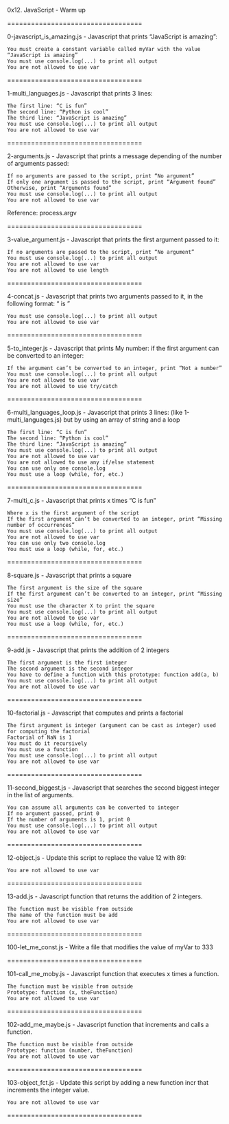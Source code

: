 0x12. JavaScript - Warm up

==================================

0-javascript_is_amazing.js - Javascript that prints “JavaScript is amazing”:

    You must create a constant variable called myVar with the value “JavaScript is amazing”
    You must use console.log(...) to print all output
    You are not allowed to use var

==================================

1-multi_languages.js - Javascript that prints 3 lines:

    The first line: “C is fun”
    The second line: “Python is cool”
    The third line: “JavaScript is amazing”
    You must use console.log(...) to print all output
    You are not allowed to use var

==================================

2-arguments.js - Javascript that prints a message depending of the number of arguments passed:

    If no arguments are passed to the script, print “No argument”
    If only one argument is passed to the script, print “Argument found”
    Otherwise, print “Arguments found”
    You must use console.log(...) to print all output
    You are not allowed to use var

Reference: process.argv

==================================

3-value_argument.js - Javascript that prints the first argument passed to it:

    If no arguments are passed to the script, print “No argument”
    You must use console.log(...) to print all output
    You are not allowed to use var
    You are not allowed to use length

==================================

4-concat.js - Javascript that prints two arguments passed to it, in the following format: “ is ”

    You must use console.log(...) to print all output
    You are not allowed to use var

==================================

5-to_integer.js - Javascript that prints My number: <first argument converted in integer> if the first argument can be converted to an integer:

    If the argument can’t be converted to an integer, print “Not a number”
    You must use console.log(...) to print all output
    You are not allowed to use var
    You are not allowed to use try/catch

==================================

6-multi_languages_loop.js - Javascript that prints 3 lines: (like 1-multi_languages.js) but by using an array of string and a loop

    The first line: “C is fun”
    The second line: “Python is cool”
    The third line: “JavaScript is amazing”
    You must use console.log(...) to print all output
    You are not allowed to use var
    You are not allowed to use any if/else statement
    You can use only one console.log
    You must use a loop (while, for, etc.)

==================================

7-multi_c.js - Javascript that prints x times “C is fun”

    Where x is the first argument of the script
    If the first argument can’t be converted to an integer, print “Missing number of occurrences”
    You must use console.log(...) to print all output
    You are not allowed to use var
    You can use only two console.log
    You must use a loop (while, for, etc.)

==================================

8-square.js - Javascript that prints a square

    The first argument is the size of the square
    If the first argument can’t be converted to an integer, print “Missing size”
    You must use the character X to print the square
    You must use console.log(...) to print all output
    You are not allowed to use var
    You must use a loop (while, for, etc.)

==================================

9-add.js - Javascript that prints the addition of 2 integers

    The first argument is the first integer
    The second argument is the second integer
    You have to define a function with this prototype: function add(a, b)
    You must use console.log(...) to print all output
    You are not allowed to use var

==================================

10-factorial.js - Javascript that computes and prints a factorial

    The first argument is integer (argument can be cast as integer) used for computing the factorial
    Factorial of NaN is 1
    You must do it recursively
    You must use a function
    You must use console.log(...) to print all output
    You are not allowed to use var

==================================

11-second_biggest.js - Javascript that searches the second biggest integer in the list of arguments.

    You can assume all arguments can be converted to integer
    If no argument passed, print 0
    If the number of arguments is 1, print 0
    You must use console.log(...) to print all output
    You are not allowed to use var

==================================

12-object.js - Update this script to replace the value 12 with 89:

    You are not allowed to use var

==================================

13-add.js - Javascript function that returns the addition of 2 integers.

    The function must be visible from outside
    The name of the function must be add
    You are not allowed to use var

==================================

100-let_me_const.js - Write a file that modifies the value of myVar to 333

==================================

101-call_me_moby.js - Javascript function that executes x times a function.

    The function must be visible from outside
    Prototype: function (x, theFunction)
    You are not allowed to use var

==================================

102-add_me_maybe.js - Javascript function that increments and calls a function.

    The function must be visible from outside
    Prototype: function (number, theFunction)
    You are not allowed to use var

==================================

103-object_fct.js - Update this script by adding a new function incr that increments the integer value.

    You are not allowed to use var

==================================


